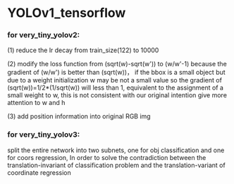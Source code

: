 # YOLOv1_tensorflow
### for very_tiny_yolov2:
(1)  reduce the lr decay from train_size(122) to 10000    

(2)  modify the loss function from (sqrt(w)-sqrt(w')) to (w/w'-1) because the gradient of (w/w') is better than (sqrt(w))， if the bbox is a small object but due to a weight initialization w may be not a small value so the gradient of (sqrt(w))=1/2*(1/sqrt(w)) will less than 1, equivalent to the assignment of a small weight to w, this is not consistent with our original intention give more attention to w and h      


(3)  add position information into original RGB img

### for very_tiny_yolov3:
split the entire network into two subnets, one for obj classification and one for coors regression, In order to solve the contradiction between the translation-invariant of classification problem and the translation-variant of coordinate regression
